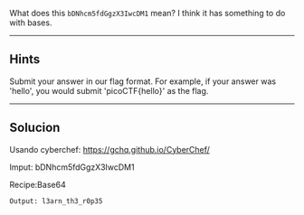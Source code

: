 What does this `bDNhcm5fdGgzX3IwcDM1` mean? I think it has something to do with bases.

------------------------------------------
## Hints

Submit your answer in our flag format. For example, if your answer was 'hello', you would submit 'picoCTF{hello}' as the flag.
_______________________________________________
## Solucion 
Usando cyberchef: https://gchq.github.io/CyberChef/

Imput: bDNhcm5fdGgzX3IwcDM1

Recipe:Base64

`Output: l3arn_th3_r0p35`
